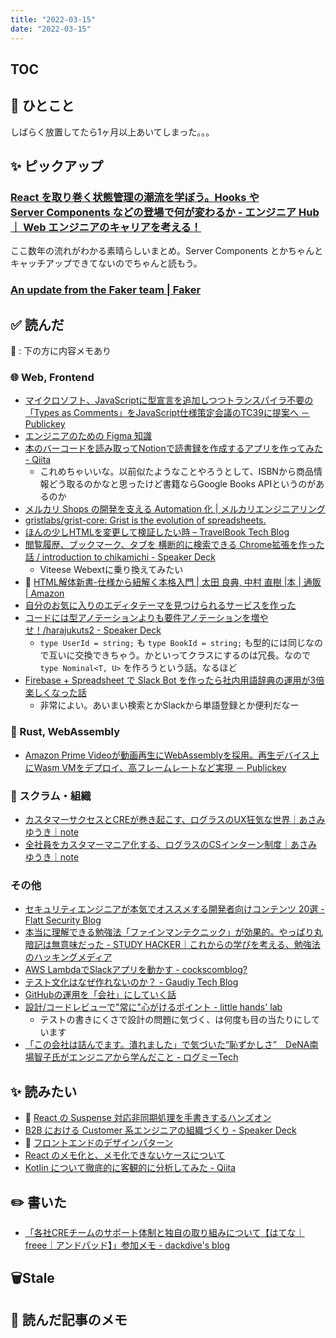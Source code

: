 ```yaml
---
title: "2022-03-15"
date: "2022-03-15"
---
```


## TOC

## 💬 ひとこと

しばらく放置してたら1ヶ月以上あいてしまった。。。

## ✨ ピックアップ

### [React を取り巻く状態管理の潮流を学ぼう。Hooks や Server Components などの登場で何が変わるか - エンジニア Hub ｜ Web エンジニアのキャリアを考える！](https://eh-career.com/engineerhub/entry/2022/01/13/090000)

ここ数年の流れがわかる素晴らしいまとめ。Server Components とかちゃんとキャッチアップできてないのでちゃんと読もう。

### [An update from the Faker team | Faker](https://fakerjs.dev/update.html)

## ✅ 読んだ

📝 : 下の方に内容メモあり

<!-- ### ☁︎ Salesforce -->

### 🌐 Web, Frontend

- [マイクロソフト、JavaScriptに型宣言を追加しつつトランスパイラ不要の「Types as Comments」をJavaScript仕様策定会議のTC39に提案へ － Publickey](https://www.publickey1.jp/blog/22/javascripttypes_as_commentsjavascripttc39.html)
- [エンジニアのための Figma 知識](https://zenn.dev/seya/articles/127027b75dbba0)
- [本のバーコードを読み取ってNotionで読書録を作成するアプリを作ってみた - Qiita](https://qiita.com/nyoroko/items/452a8db449862f31ab2b)
  - これめちゃいいな。以前似たようなことやろうとして、ISBNから商品情報どう取るのかなと思ったけど書籍ならGoogle Books APIというのがあるのか
- [メルカリ Shops の開発を支える Automation 化 | メルカリエンジニアリング](https://engineering.mercari.com/blog/entry/20220218-mercari-shops-automation/)
- [gristlabs/grist-core: Grist is the evolution of spreadsheets.](https://github.com/gristlabs/grist-core)
- [ほんの少しHTMLを変更して検証したい時 – TravelBook Tech Blog](https://tech.travelbook.co.jp/posts/mirror-html/)
- [閲覧履歴、ブックマーク、タブを 横断的に検索できる Chrome拡張を作った話 / introduction to chikamichi - Speaker Deck](https://speakerdeck.com/kawamataryo/introduction-to-chikamichi)
  - Viteese Webextに乗り換えてみたい
- 📕 [HTML解体新書-仕様から紐解く本格入門 | 太田 良典, 中村 直樹 |本 | 通販 | Amazon](https://www.amazon.co.jp/dp/4862465277)
- [自分のお気に入りのエディタテーマを見つけられるサービスを作った](https://zenn.dev/sadness_ojisan/articles/6dcfca5532cbffcbf8a0)
- [コードには型アノテーションよりも要件アノテーションを増やせ！/harajukuts2 - Speaker Deck](https://speakerdeck.com/okunokentaro/harajukuts2)
  - `type UserId = string;` も `type BookId = string;` も型的には同じなので互いに交換できちゃう。かといってクラスにするのは冗長。なので `type Nominal<T, U>` を作ろうという話。なるほど
- [Firebase + Spreadsheet で Slack Bot を作ったら社内用語辞典の運用が3倍楽しくなった話](https://zenn.dev/ryo_kawamata/articles/tell-me-bot-slack-app)
  - 非常によい。あいまい検索とかSlackから単語登録とか便利だなー

### 🦀 Rust, WebAssembly

- [Amazon Prime Videoが動画再生にWebAssemblyを採用。再生デバイス上にWasm VMをデプロイ、高フレームレートなど実現 － Publickey](https://www.publickey1.jp/blog/22/amazon_prime_videowebassemblywasm_vm.html)

### 🤝 スクラム・組織

- [カスタマーサクセスとCREが巻き起こす、ログラスのUX狂気な世界｜あさみゆうき｜note](https://note.com/yukiasami/n/n089e32914f25)
- [全社員をカスタマーマニア化する、ログラスのCSインターン制度｜あさみゆうき｜note](https://note.com/yukiasami/n/n4fb96c558f7b)

### その他

- [セキュリティエンジニアが本気でオススメする開発者向けコンテンツ 20選 - Flatt Security Blog](https://blog.flatt.tech/entry/contents_recommendation_for_developers)
- [本当に理解できる勉強法「ファインマンテクニック」が効果的。やっぱり丸暗記は無意味だった - STUDY HACKER｜これからの学びを考える、勉強法のハッキングメディア](https://studyhacker.net/feynman-technique)
- [AWS LambdaでSlackアプリを動かす - cockscomblog?](https://cockscomb.hatenablog.com/entry/2022/03/07/102728)
- [テスト文化はなぜ作れないのか？ - Gaudiy Tech Blog](https://techblog.gaudiy.com/entry/2022/02/25/130139)
- [GitHubの運用を「会社」にしていく話](https://zenn.dev/ubie/articles/ee2ce9cc471f09)
- [設計/コードレビューで"常に"心がけるポイント - little hands' lab](https://little-hands.hatenablog.com/entry/2022/01/28/programming-principle)
  - テストの書きにくさで設計の問題に気づく、は何度も目の当たりにしています
- [「この会社は詰んでます。潰れました」で気づいた“恥ずかしさ”　DeNA南場智子氏がエンジニアから学んだこと - ログミーTech](https://logmi.jp/tech/articles/325823)

## ✨ 読みたい

- 📕 [React の Suspense 対応非同期処理を手書きするハンズオン](https://zenn.dev/uhyo/books/react-concurrent-handson)
- [B2B における Customer 系エンジニアの組織づくり - Speaker Deck](https://speakerdeck.com/torutakahashi/b2bniokerucustomerxi-enziniafalsezu-zhi-dukuri)
- 📕 [フロントエンドのデザインパターン](https://zenn.dev/morinokami/books/learning-patterns-1)
- [React のメモ化と、メモ化できないケースについて](https://zenn.dev/ykdr8/articles/e08ac2b0e7b880?utm_source=pocket_mylist)
- [Kotlin について徹底的に客観的に分析してみた - Qiita](https://qiita.com/doyaaaaaken/items/5ac162f3b6d77a779ae8?utm_source=pocket_mylist)

## ✏️ 書いた

- [「各社CREチームのサポート体制と独自の取り組みについて【はてな｜freee｜アンドパッド】」参加メモ - dackdive's blog](https://dackdive.hateblo.jp/entry/2022/02/25/000000)

## 🗑Stale

## 📝 読んだ記事のメモ

